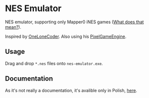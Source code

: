 # NES Emulator
NES emulator, supporting only Mapper0 iNES games ([What does that mean?](https://wiki.nesdev.org/w/index.php?title=Mapper)).

Inspired by [OneLoneCoder](https://github.com/OneLoneCoder/olcNES). Also using his [PixelGameEngine](https://github.com/OneLoneCoder/olcPixelGameEngine).

## Usage
Drag and drop `*.nes` files onto `nes-emulator.exe`.

## Documentation
As it's not really a documentation, it's avalible only in Polish, [here](Docs/Sprawozdanie.pdf).